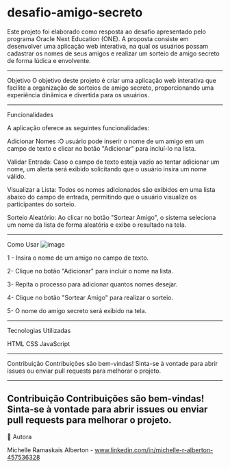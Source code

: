# desafio-amigo-secreto
Este projeto foi elaborado como resposta ao desafio apresentado pelo programa Oracle Next Education (ONE). A proposta consiste em desenvolver uma aplicação web interativa, na qual os usuários possam cadastrar os nomes de seus amigos e realizar um sorteio de amigo secreto de forma lúdica e envolvente.

-------------------------------------------------------------------------------------------------------------------------------------------------------------------------------------------
Objetivo
O objetivo deste projeto é criar uma aplicação web interativa que facilite a organização de sorteios de amigo secreto, proporcionando uma experiência dinâmica e divertida para os usuários.

---------------------------------------------------------------------------------------------------------------------------------------------------------------------------------------------

Funcionalidades

A aplicação oferece as seguintes funcionalidades:

Adicionar Nomes :O usuário pode inserir o nome de um amigo em um campo de texto e clicar no botão "Adicionar" para incluí-lo na lista.

Validar Entrada: Caso o campo de texto esteja vazio ao tentar adicionar um nome, um alerta será exibido solicitando que o usuário insira um nome válido.

Visualizar a Lista: Todos os nomes adicionados são exibidos em uma lista abaixo do campo de entrada, permitindo que o usuário visualize os participantes do sorteio.

Sorteio Aleatório: Ao clicar no botão "Sortear Amigo", o sistema seleciona um nome da lista de forma aleatória e exibe o resultado na tela.

---------------------------------------------------------------------------------------------------------------------------------------------------------------------------------------
Como Usar
![image](https://github.com/user-attachments/assets/81476be9-343f-4bcc-8968-21b861197636)

1 - Insira o nome de um amigo no campo de texto.

2- Clique no botão "Adicionar" para incluir o nome na lista.

3- Repita o processo para adicionar quantos nomes desejar.

4- Clique no botão "Sortear Amigo" para realizar o sorteio.

5- O nome do amigo secreto será exibido na tela.

------------------------------------------------------------------------------------------------------------------------------------------------------------------------------------------

Tecnologias Utilizadas 

HTML
CSS
JavaScript

-------------------------------------------------------------------------------------------------------------------------------------------------------------------------------------------
Contribuição
Contribuições são bem-vindas! Sinta-se à vontade para abrir issues ou enviar pull requests para melhorar o projeto.

---------------------------------------------------------------------------------------------------------------------------------------------------------------------------------------------
 Contribuição
Contribuições são bem-vindas! Sinta-se à vontade para abrir issues ou enviar pull requests para melhorar o projeto.
---------------------------------------------------------------------------------------------------------------------------------------------------------------------------------------------
👥 Autora

Michelle Ramaskais Alberton - www.linkedin.com/in/michelle-r-alberton-457536328


